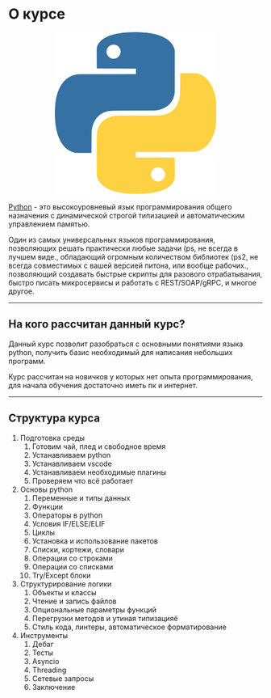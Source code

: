 # О курсе



<p align="center">
  <img width="320px" height="320px" src="python.png" alt="logo"/>
</p>


[Python](https://www.python.org) - это высокоуровневый язык программирования общего назначения с динамической строгой типизацией и автоматическим управлением памятью.

Один из самых универсальных языков программирования, позволяющих решать практически любые задачи (ps, не всегда в лучшем виде., обладающий огромным количеством библиотек (ps2, не всегда совместимых с вашей версией питона, или вообще рабочих., позволяющий создавать быстрые скрипты для разового отрабатывания, быстро писать микросервисы и работать с REST/SOAP/gRPC, и многое другое.

---

## На кого рассчитан данный курс?

Данный курс позволит разобраться с основными понятиями языка python, получить базис необходимый для написания небольших программ. 

Курс рассчитан на новичков у которых нет опыта программирования, для начала обучения достаточно иметь пк и интернет.

---

## Структура курса

1. Подготовка среды
    1. Готовим чай, плед и свободное время
    1. Устанавливаем python
    1. Устанавливаем vscode
    1. Устанавливаем необходимые плагины
    1. Проверяем что всё работает
1. Основы python
    1. Переменные и типы данных
    1. Функции
    1. Операторы в python
    1. Условия IF/ELSE/ELIF
    1. Циклы
    1. Установка и использование пакетов
    1. Списки, кортежи, словари
    1. Операции со строками
    1. Операции со списками
    1. Try/Except блоки
3. Структурирование логики
    1. Объекты и классы
    2. Чтение и запись файлов
    3. Опциональные параметры функций
    4. Перегрузки методов и утиная типизацияё
    5. Стиль кода, линтеры, автоматическое форматирование
4. Инструменты
    1. Дебаг
    2. Тесты
    3. Asyncio
    4. Threading
    5. Сетевые запросы
    6. Заключение